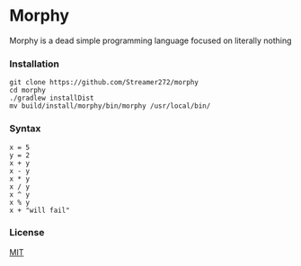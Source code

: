 # Morphy

Morphy is a dead simple programming language focused on literally nothing

### Installation

```
git clone https://github.com/Streamer272/morphy
cd morphy
./gradlew installDist
mv build/install/morphy/bin/morphy /usr/local/bin/
```

### Syntax

```
x = 5
y = 2
x + y
x - y
x * y
x / y
x ^ y
x % y
x + "will fail"
```

### License
[MIT](https://github.com/Streamer272/morphy/blob/main/LICENSE)
